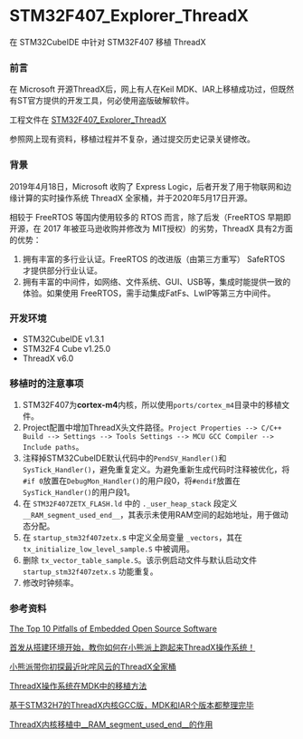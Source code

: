 # STM32F407_Explorer_ThreadX
在 STM32CubeIDE 中针对 STM32F407 移植 ThreadX

### 前言

在 Microsoft 开源ThreadX后，网上有人在Keil MDK、IAR上移植成功过，但既然有ST官方提供的开发工具，何必使用盗版破解软件。

工程文件在 [STM32F407_Explorer_ThreadX](https://github.com/wangyuew/STM32F407_Explorer_ThreadX.git)

参照网上现有资料，移植过程并不复杂，通过提交历史记录关键修改。



### 背景

2019年4月18日，Microsoft 收购了 Express Logic，后者开发了用于物联网和边缘计算的实时操作系统 ThreadX 全家桶，并于2020年5月17日开源。

相较于 FreeRTOS 等国内使用较多的 RTOS 而言，除了后发（FreeRTOS 早期即开源，在 2017 年被亚马逊收购并修改为 MIT授权）的劣势，ThreadX 具有2方面的优势：

1. 拥有丰富的多行业认证。FreeRTOS 的改进版（由第三方重写） SafeRTOS 才提供部分行业认证。
2. 拥有丰富的中间件，如网络、文件系统、GUI、USB等，集成时能提供一致的体验。如果使用 FreeRTOS，需手动集成FatFs、LwIP等第三方中间件。



### 开发环境

* STM32CubeIDE v1.3.1
* STM32F4 Cube v1.25.0
* ThreadX v6.0



### 移植时的注意事项

1. STM32F407为**cortex-m4**内核，所以使用`ports/cortex_m4`目录中的移植文件。
2. Project配置中增加ThreadX头文件路径。`Project Properties --> C/C++ Build --> Settings --> Tools Settings --> MCU GCC Compiler --> Include paths`。
3. 注释掉STM32CubeIDE默认代码中的`PendSV_Handler()`和`SysTick_Handler()`，避免重复定义。为避免重新生成代码时注释被优化，将`#if 0`放置在`DebugMon_Handler()`的用户段0，将`#endif`放置在`SysTick_Handler()`的用户段1。
4.  在 `STM32F407ZETX_FLASH.ld` 中的 `._user_heap_stack` 段定义 `__RAM_segment_used_end__`，其表示未使用RAM空间的起始地址，用于做动态分配。
5. 在 `startup_stm32f407zetx.`s 中定义全局变量 `_vectors`，其在 `tx_initialize_low_level_sample.S` 中被调用。
6. 删除 `tx_vector_table_sample.S`。该示例启动文件与默认启动文件 `startup_stm32f407zetx.s` 功能重复。
7. 修改时钟频率。



### 参考资料

[The Top 10 Pitfalls of Embedded Open Source Software](https://rtos.com/wp-content/uploads/2018/01/EL_Pitfalls_of_Open_Source_Software.pdf)

[首发从搭建环境开始，教你如何在小熊派上跑起来ThreadX操作系统！](https://www.codenong.com/cs106388532/)

[小熊派带你初探最近叱咤风云的ThreadX全家桶](https://www.21ic.com/article/766878.html)

[ThreadX操作系统在MDK中的移植方法](https://blog.csdn.net/Mculover666/article/details/106607238)

[基于STM32H7的ThreadX内核GCC版，MDK和IAR个版本都整理完毕](http://www.armbbs.cn/forum.php?mod=viewthread&tid=98089)

[ThreadX内核移植中__RAM_segment_used_end__的作用](http://www.armbbs.cn/forum.php?mod=viewthread&tid=98114&fromuid=58)